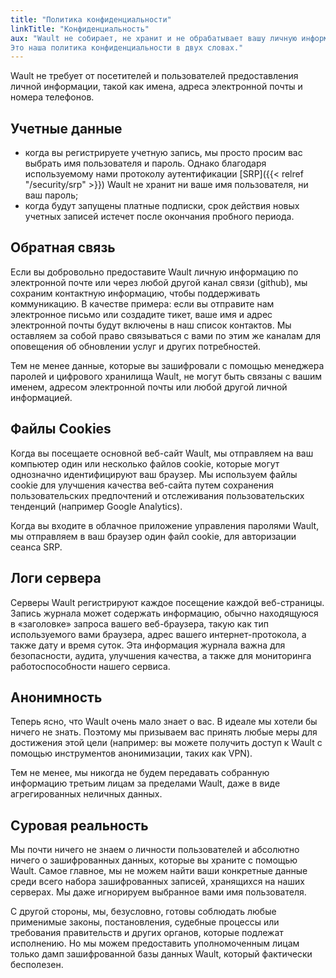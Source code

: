 ```yaml
---
title: "Политика конфиденциальности"
linkTitle: "Конфиденциальность"
aux: "Wault не собирает, не хранит и не обрабатывает вашу личную информацию. 
Это наша политика конфиденциальности в двух словах."
---
```


Wault не требует от посетителей и пользователей предоставления личной информации, 
такой как имена, адреса электронной почты и номера телефонов.

## Учетные данные

- когда вы регистрируете учетную запись, мы просто просим вас выбрать имя пользователя и пароль. 
  Однако благодаря используемому нами протоколу аутентификации [SRP]({{< relref "/security/srp" >}}) Wault 
  не хранит ни ваше имя пользователя, ни ваш пароль;
- когда будут запущены платные подписки, срок действия новых учетных записей истечет после окончания 
  пробного периода.

## Обратная связь

Если вы добровольно предоставите Wault личную информацию по электронной почте или через любой другой 
канал связи (github), мы сохраним контактную информацию, чтобы поддерживать коммуникацию. В качестве примера: 
если вы отправите нам электронное письмо или создадите тикет, ваше имя и адрес электронной почты 
будут включены в наш список контактов. Мы оставляем за собой право связываться с вами по этим же каналам для 
оповещения об обновлении услуг и других потребностей.

Тем не менее данные, которые вы зашифровали с помощью менеджера паролей и цифрового хранилища Wault, 
не могут быть связаны с вашим именем, адресом электронной почты или любой другой личной информацией.

## Файлы Cookies

Когда вы посещаете основной веб-сайт Wault, мы отправляем на ваш компьютер один или несколько файлов cookie, 
которые могут однозначно идентифицируют ваш браузер. Мы используем файлы cookie для улучшения качества 
веб-сайта путем сохранения пользовательских предпочтений и отслеживания пользовательских тенденций 
(например Google Analytics). 

Когда вы входите в облачное приложение управления паролями Wault, мы отправляем в ваш браузер один файл cookie, 
для авторизации сеанса SRP.

## Логи сервера

Серверы Wault регистрируют каждое посещение каждой веб-страницы. Запись журнала может содержать информацию, 
обычно находящуюся в «заголовке» запроса вашего веб-браузера, такую как тип используемого вами браузера, 
адрес вашего интернет-протокола, а также дату и время суток. Эта информация журнала важна для безопасности, 
аудита, улучшения качества, а также для мониторинга работоспособности нашего сервиса.

## Анонимность

Теперь ясно, что Wault очень мало знает о вас. В идеале мы хотели бы ничего не знать. Поэтому мы призываем 
вас принять любые меры для достижения этой цели (например: вы можете получить доступ к Wault с помощью 
инструментов анонимизации, таких как VPN). 

Тем не менее, мы никогда не будем передавать собранную информацию третьим лицам за пределами Wault, 
даже в виде агрегированных неличных данных.

## Суровая реальность

Мы почти ничего не знаем о личности пользователей и абсолютно ничего о зашифрованных данных, которые вы 
храните с помощью Wault. Самое главное, мы не можем найти ваши конкретные данные среди всего набора 
зашифрованных записей, хранящихся на наших серверах. Мы даже игнорируем выбранное вами имя пользователя. 

С другой стороны, мы, безусловно, готовы соблюдать любые применимые законы, постановления, судебные процессы 
или требования правительств и других органов, которые подлежат исполнению. Но мы можем предоставить
уполномоченным лицам только дамп зашифрованной базы данных Wault, который фактически бесполезен.
